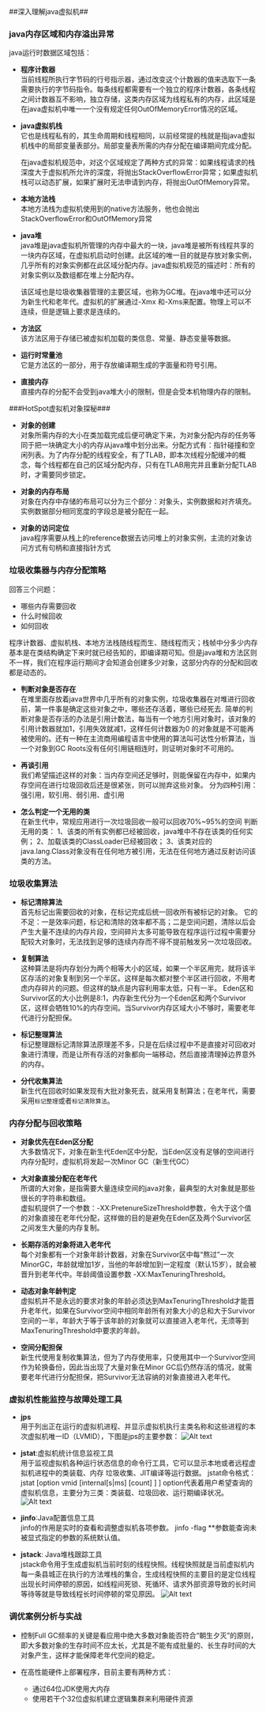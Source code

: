 ##深入理解java虚拟机##
### java内存区域和内存溢出异常 ###
java运行时数据区域包括：

- **程序计数器**  
当前线程所执行字节码的行号指示器，通过改变这个计数器的值来选取下一条需要执行的字节码指令。每条线程都需要有一个独立的程序计数器，各条线程之间计数器互不影响，独立存储，这类内存区域为线程私有的内存，此区域是在java虚拟机中唯一一个没有规定任何OutOfMemoryError情况的区域。  
	
- **java虚拟机栈**  
它也是线程私有的，其生命周期和线程相同，以前经常提的栈就是指java虚拟机栈中的局部变量表部分。局部变量表所需的内存分配在编译期间完成分配。  

	在java虚拟机规范中，对这个区域规定了两种方式的异常：如果线程请求的栈深度大于虚拟机所允许的深度，将抛出StackOverflowError异常；如果虚拟机栈可以动态扩展，如果扩展时无法申请到内存，将抛出OutOfMemory异常。
	
- **本地方法栈**  
本地方法栈为虚拟机使用到的native方法服务，他也会抛出StackOverflowError和OutOfMemory异常  
	
- **java堆**  
java堆是java虚拟机所管理的内存中最大的一块，java堆是被所有线程共享的一块内存区域，在虚拟机启动时创建。此区域的唯一目的就是存放对象实例，几乎所有的对象实例都在此区域分配内存。java虚拟机规范的描述时：所有的对象实例以及数组都在堆上分配内存。  

	该区域也是垃圾收集器管理的主要区域，也称为GC堆。在java堆中还可以分为新生代和老年代。虚拟机的扩展通过-Xmx 和-Xms来配置。物理上可以不连续，但是逻辑上要求是连续的。  
	
- **方法区**  
该方法区用于存储已被虚拟机加载的类信息、常量、静态变量等数据。  
	
- **运行时常量池**  
它是方法区的一部分，用于存放编译期生成的字面量和符号引用。  
	
- **直接内存**  
直接内存的分配不会受到java堆大小的限制，但是会受本机物理内存的限制。

###HotSpot虚拟机对象探秘###

- **对象的创建**  
对象所需内存的大小在类加载完成后便可确定下来，为对象分配内存的任务等同于把一块确定大小的内存从java堆中划分出来。分配方式有：指针碰撞和空闲列表。为了内存分配的线程安全，有了TLAB，即本次线程分配缓冲的概念，每个线程都在自己的区域分配内存，只有在TLAB用完并且重新分配TLAB时，才需要同步锁定。  

- **对象的内存布局**  
对象在内存中存储的布局可以分为三个部分：对象头，实例数据和对齐填充。  
实例数据部分相同宽度的字段总是被分配在一起。

- **对象的访问定位**  
java程序需要从栈上的reference数据去访问堆上的对象实例，主流的对象访问方式有句柄和直接指针方式

### 垃圾收集器与内存分配策略
回答三个问题：
- 哪些内存需要回收
- 什么时候回收
- 如何回收

程序计数器、虚拟机栈、本地方法栈随线程而生、随线程而灭；栈帧中分多少内存基本是在类结构确定下来时就已经告知的，即编译期可知。但是java堆和方法区则不一样，我们在程序运行期间才会知道会创建多少对象，这部分内存的分配和回收都是动态的。

- **判断对象是否存在**  
在堆里面存放着java世界中几乎所有的对象实例，垃圾收集器在对堆进行回收前，第一件事是确定这些对象之中，哪些还存活着，哪些已经死去.
简单的判断对象是否存活的办法是引用计数法，每当有一个地方引用对象时，该对象的引用计数器就加1，引用失效就减1，这样任何计数器为0 的对象就是不可能再被使用的。还有一种在主流商用编程语言中使用的算法叫可达性分析算法，当一个对象到GC Roots没有任何引用链相连时，则证明对象时不可用的。

- **再谈引用**  
我们希望描述这样的对象：当内存空间还足够时，则能保留在内存中，如果内存空间在进行垃圾回收后还是很紧张，则可以抛弃这些对象。
分为四种引用：强引用，软引用、弱引用、虚引用

- **怎么判定一个无用的类**  
在新生代中，常规应用进行一次垃圾回收一般可以回收70%~95%的空间
判断无用的类：
1、该类的所有实例都已经被回收，java堆中不存在该类的任何实例；
2、加载该类的ClassLoader已经被回收；
3、该类对应的java.lang.Class对象没有在任何地方被引用，无法在任何地方通过反射访问该类的方法。

### 垃圾收集算法
- **标记清除算法**  
首先标记出需要回收的对象，在标记完成后统一回收所有被标记的对象。
它的不足：一是效率问题，标记和清除的效率都不高；二是空间问题，清除以后会产生大量不连续的内存片段，空间碎片太多可能导致在程序运行过程中需要分配较大对象时，无法找到足够的连续内存而不得不提前触发另一次垃圾回收。

- **复制算法**  
这种算法是将内存划分为两个相等大小的区域，如果一个半区用完，就将该半区存活的对象复制到另一个半区。这样是每次都对整个半区进行回收，不用考虑内存碎片的问题。但这样的缺点是内容利用率太低，只有一半。
Eden区和Survivor区的大小比例是8:1，内存新生代分为一个Eden区和两个Survivor区，这样会牺牲10%的内存空间。当Survivor内存区域大小不够时，需要老年代进行分配担保。

- **标记整理算法**  
标记整理跟标记清除算法原理差不多，只是在后续过程中不是直接对可回收对象进行清理，而是让所有存活的对象都向一端移动，然后直接清理掉边界意外的内存。

- **分代收集算法**  
新生代在回收时如果发现有大批对象死去，就采用复制算法；在老年代，需要采用`标记整理`或者`标记清除算法`。

### 内存分配与回收策略
- **对象优先在Eden区分配**  
大多数情况下，对象在新生代Eden区中分配，当Eden区没有足够的空间进行内存分配时，虚拟机将发起一次Minor GC（新生代GC）

- **大对象直接分配在老年代**  
所谓的大对象，是指需要大量连续空间的java对象，最典型的大对象就是那些很长的字符串和数组。  
虚拟机提供了一个参数：-XX:PretenureSizeThreshold参数，令大于这个值的对象直接在老年代分配，这样做的目的是避免在Eden区及两个Survivor区之间发生大量的内存复制。

- **长期存活的对象将进入老年代**   
每个对象都有一个对象年龄计数器，对象在Survivor区中每“熬过”一次MinorGC，年龄就增加1岁，当他的年龄增加到一定程度（默认15岁），就会被晋升到老年代中。年龄阈值设置参数 -XX:MaxTenuringThreshold。

- **动态对象年龄判定**  
虚拟机并不是永远的要求对象的年龄必须达到MaxTenuringThreshold才能晋升老年代，如果在Survivor空间中相同年龄所有对象大小的总和大于Survivor空间的一半，年龄大于等于该年龄的对象就可以直接进入老年代，无须等到MaxTenuringThreshold中要求的年龄。

- **空间分配担保**  
新生代使用复制收集算法，但为了内存使用率，只使用其中一个Survivor空间作为轮换备份，因此当出现了大量对象在Minor GC后仍然存活的情况，就需要老年代进行分配担保，把Survivor无法容纳的对象直接进入老年代。


### 虚拟机性能监控与故障处理工具
- **jps**  
用于列出正在运行的虚拟机进程、并显示虚拟机执行主类名称和这些进程的本次虚拟机唯一ID（LVMID），下图是jps的主要参数：
![Alt text](https://github.com/alixGuo/Resources/blob/master/2016120201.png)

- **jstat**:虚拟机统计信息监视工具  
用于监视虚拟机各种运行状态信息的命令行工具，它可以显示本地或者远程虚拟机进程中的类装载、内存
垃圾收集、JIT编译等运行数据。
jstat命令格式：
jstat [option vmid [internal[s|ms] [count] ]  ]
option代表着用户希望查询的虚拟机信息，主要分为三类：类装载、垃圾回收、运行期编译状况。
![Alt text](https://github.com/alixGuo/Resources/blob/master/2016120202.png)

- **jinfo**:Java配置信息工具  
jinfo的作用是实时的查看和调整虚拟机各项参数。
jinfo -flag **参数能查询未被显式指定的参数的系统默认值。

- **jstack**: Java堆栈跟踪工具  
jstack命令用于生成虚拟机当前时刻的线程快照。线程快照就是当前虚拟机内每一条县城正在执行的方法堆栈的集合，生成线程快照的主要目的是定位线程出现长时间停顿的原因，如线程间死锁、死循环、请求外部资源导致的长时间等待等就是导致线程长时间停顿的常见原因。
![Alt text](https://github.com/alixGuo/Resources/blob/master/2016120203.png)

### 调优案例分析与实战
- 控制Full GC频率的关键是看应用中绝大多数对象能否符合“朝生夕灭”的原则，即大多数对象的生存时间不应太长，尤其是不能有成批量的、长生存时间的大对象产生，这样才能保障老年代空间的稳定。  

- 在高性能硬件上部署程序，目前主要有两种方式：  
	- 通过64位JDK使用大内存
	- 使用若干个32位虚拟机建立逻辑集群来利用硬件资源


